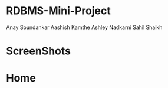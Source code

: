 # RDBMS-Mini-Project

Anay Soundankar
Aashish Kamthe
Ashley Nadkarni
Sahil Shaikh

# ScreenShots

# Home
